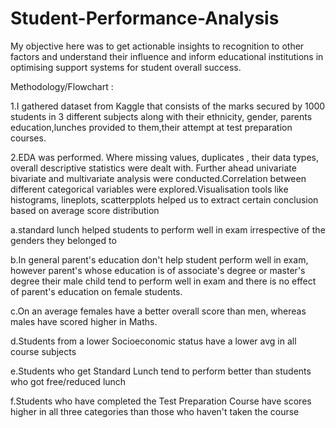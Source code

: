 # Student-Performance-Analysis
My objective here was to get actionable insights to recognition to other factors and understand their influence and inform educational institutions in optimising support systems for student overall success.

Methodology/Flowchart :

1.I gathered dataset  from Kaggle that consists of the marks secured by 1000 students in 3 different subjects along with their ethnicity, gender, parents education,lunches provided to them,their attempt at test preparation courses.

2.EDA was performed. Where missing values, duplicates , their data types, overall descriptive statistics were dealt with. Further ahead univariate bivariate and multivariate analysis were conducted.Correlation between different categorical variables were explored.Visualisation tools like histograms, lineplots, scatterpplots helped us to extract certain conclusion based on average score distribution

   a.standard lunch helped students to perform well in exam irrespective of the genders they belonged to
   
   b.In general parent's education don't help student perform well in exam, however parent's whose education is of associate's degree or master's degree their male child tend to perform well in exam and there is no 
   effect of parent's education on female students.
   
   c.On an average females have a better overall score than men, whereas males have scored higher in Maths.
   
   d.Students from a lower Socioeconomic status have a lower avg in all course subjects
   
   e.Students who get Standard Lunch tend to perform better than students who got free/reduced lunch
   
   f.Students who have completed the Test Preparation Course have scores higher in all three categories than those who haven't taken the course
